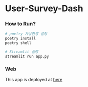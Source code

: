 # User-Survey-Dash

### How to Run?
```bash
# poetry 가상환경 설정
poetry install
poetry shell

# Streamlit 실행
streamlit run app.py
```

### Web
This app is deployed at [here](https://user-survey-dash.streamlit.app/)
